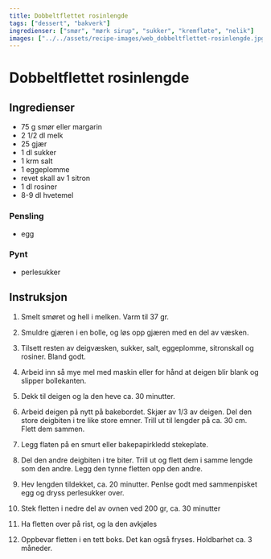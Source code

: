 ```yaml
---
title: Dobbeltflettet rosinlengde
tags: ["dessert", "bakverk"]
ingredienser: ["smør", "mørk sirup", "sukker", "kremfløte", "nelik"]
images: ["../../assets/recipe-images/web_dobbeltflettet-rosinlengde.jpg"]
---
```


# Dobbeltflettet rosinlengde

## Ingredienser

- 75 g smør eller margarin
- 2 1/2 dl melk
- 25 gjær
- 1 dl sukker
- 1 krm salt
- 1 eggeplomme
- revet skall av 1 sitron
- 1 dl rosiner
- 8-9 dl hvetemel

### Pensling

- egg

### Pynt

- perlesukker

## Instruksjon

1. Smelt smøret og hell i melken. Varm til 37 gr.

2. Smuldre gjæren i en bolle, og løs opp gjæren med en del av væsken.

3. Tilsett resten av deigvæsken, sukker, salt, eggeplomme, sitronskall og rosiner. Bland godt.

4. Arbeid inn så mye mel med maskin eller for hånd at deigen blir blank og slipper bollekanten.

5. Dekk til deigen og la den heve ca. 30 minutter.

6. Arbeid deigen på nytt på bakebordet. Skjær av 1/3 av deigen. Del den store deigbiten i tre like store emner. Trill ut til lengder på ca. 30 cm. Flett dem sammen.

7. Legg flaten på en smurt eller bakepapirkledd stekeplate.

8. Del den andre deigbiten i tre biter. Trill ut og flett dem i samme lengde som den andre. Legg den tynne fletten opp den andre.

9. Hev lengden tildekket, ca. 20 minutter. Penlse godt med sammenpisket egg og dryss perlesukker over.

10. Stek fletten i nedre del av ovnen ved 200 gr, ca. 30 minutter

11. Ha fletten over på rist, og la den avkjøles

12. Oppbevar fletten i en tett boks. Det kan også fryses. Holdbarhet ca. 3 måneder.
